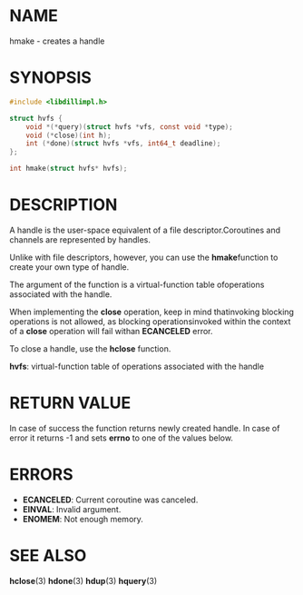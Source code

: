 # NAME

hmake - creates a handle

# SYNOPSIS

```c
#include <libdillimpl.h>

struct hvfs {
    void *(*query)(struct hvfs *vfs, const void *type);
    void (*close)(int h);
    int (*done)(struct hvfs *vfs, int64_t deadline);
};

int hmake(struct hvfs* hvfs);
```

# DESCRIPTION

A handle is the user-space equivalent of a file descriptor.Coroutines and channels are represented by handles.

Unlike with file descriptors, however, you can use the **hmake**function to create your own type of handle.

The argument of the function is a virtual-function table ofoperations associated with the handle.

When implementing the **close** operation, keep in mind thatinvoking blocking operations is not allowed, as blocking operationsinvoked within the context of a **close** operation will fail withan **ECANCELED** error.

To close a handle, use the **hclose** function.

**hvfs**: virtual-function table of operations associated with the handle

# RETURN VALUE

In case of success the function returns newly created handle. In case of error it returns -1 and sets **errno** to one of the values below.

# ERRORS

* **ECANCELED**: Current coroutine was canceled.
* **EINVAL**: Invalid argument.
* **ENOMEM**: Not enough memory.

# SEE ALSO

**hclose**(3) **hdone**(3) **hdup**(3) **hquery**(3) 


